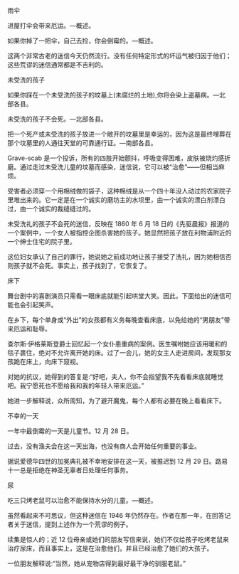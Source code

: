 <title>Encyclopedia of Superstitions</title> <link href="e9780806536248_css.css" rel="stylesheet" type="text/css"> 

雨伞

进屋打伞会带来厄运。—概述。

如果你掉了一把伞，自己去捡，你会倒霉的。—概述。

这两个非常古老的迷信今天仍然流行。没有任何特定形式的坏运气被归因于他们；这些荒谬的迷信通常都是不吉利的。

未受洗的孩子

如果你踩在一个未受洗的孩子的坟墓上(未腐烂的土地),你将会染上盗墓病。—北部各县。

未受洗的孩子不会死。—北部各县。

把一个死产或未受洗的孩子放进一个敞开的坟墓里是幸运的，因为这是最终埋葬在那个坟墓里的人通往天堂的可靠通行证。—南部各县。

Grave-scab 是一个投诉，所有的四肢开始颤抖，呼吸变得困难，皮肤被烧灼感折磨。通过走过未受洗儿童的坟墓而感染，迷信说，它可以被“治愈”——但相当麻烦。

受害者必须穿一个用棉绒做的袋子，这种棉绒是从一个四十年没人动过的农家院子里堆出来的。它一定是在一个诚实的磨坊主的水坝里，由一个诚实的漂白剂漂白过，由一个诚实的裁缝缝过的。

未受洗礼的孩子不会死的迷信，反映在 1860 年 6 月 18 日的《先驱晨报》报道的一个案例中，一个女人被指控企图杀害她的孩子。她显然把孩子放在利物浦附近的一个绅士住宅的院子里。

这位妇女承认了自己的罪行，她说她之前成功地让孩子接受了洗礼，因为她相信否则孩子就不会死。事实上，孩子找到了，它恢复了。

床下

舞台剧中的喜剧演员只需看一眼床底就能引起哄堂大笑。因此，下面给出的迷信可能也会引起笑声。

在乡下，每个单身或“外出”的女孩都有义务每晚查看床底，以免给她的“男朋友”带来厄运和耻辱。

查尔斯·伊格莱斯登爵士回忆起一个女仆患重病的案例。医生嘱咐她应该用暖和的毯子裹住，绝对不允许离开她的床。过了一会儿，她的女主人走进房间，发现那女孩跪在床上，向床下窥视。

对她的抗议，她得到的答复是:“好吧，夫人，你不会指望我不先看看床底就睡觉吧。我宁愿死也不愿给我和我的年轻人带来厄运。”

她进一步解释说，众所周知，为了避开魔鬼，每个人都有必要在晚上看看床下。

不幸的一天

一年中最倒霉的一天是儿童节。12 月 28 日。

过去，没有渔夫会在这一天出海，也没有商人会开始任何重要的事业。

据说爱德华四世的加冕典礼被不幸地安排在这一天，被推迟到 12 月 29 日。路易十一总是拒绝在神圣无辜者日处理任何事务。

尿

吃三只烤老鼠可以治愈不能保持水分的儿童。—概述。

虽然看起来不可思议，但这种迷信在 1946 年仍然存在。作者在那一年，在回答记者关于迷信，提到上述作为一个荒谬的例子。

续集是惊人的；近 12 位母亲或她们的朋友写信来说，她们不仅给孩子吃烤老鼠来治疗尿床，而且事实上，这是在治愈他们，并且已经治愈了她们的大孩子。

一位朋友解释说:“当然，她从宠物店得到最好最干净的驯服老鼠。”